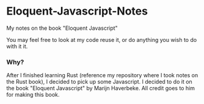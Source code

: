 # Eloquent-Javascript-Notes
My notes on the book "Eloquent Javascript"

You may feel free to look at my code reuse it, or do anything you wish to do with it it. 

### Why?
After I finished learning Rust (reference my repository where I took notes on the Rust book), I decided to pick up some Javascript. I decided to do it on the book "Eloquent Javascript" by Marijn Haverbeke. All credit goes to him for making this book. 
